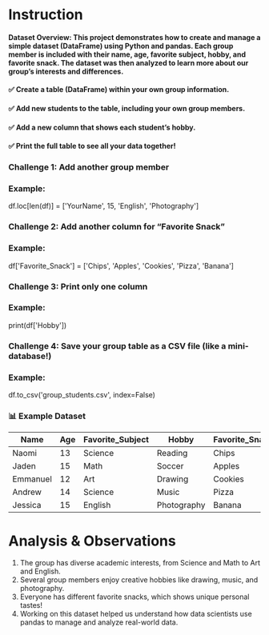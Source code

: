 # Instruction 
#### Dataset Overview: This project demonstrates how to create and manage a simple dataset (DataFrame) using Python and pandas. Each group member is included with their name, age, favorite subject, hobby, and favorite snack. The dataset was then analyzed to learn more about our group’s interests and differences.

####   ✅ Create a table (DataFrame) within your own group information.
####   ✅ Add new students to the table, including your own group members.
####   ✅ Add a new column that shows each student’s hobby.
####   ✅ Print the full table to see all your data together!
### Challenge 1: Add another group member
### Example:
df.loc[len(df)] = ['YourName', 15, 'English', 'Photography']

### Challenge 2: Add another column for “Favorite Snack”
### Example:
df['Favorite_Snack'] = ['Chips', 'Apples', 'Cookies', 'Pizza', 'Banana']

### Challenge 3: Print only one column
### Example:
print(df['Hobby'])

### Challenge 4: Save your group table as a CSV file (like a mini-database!)
### Example:
df.to_csv('group_students.csv', index=False)
### 📊 Example Dataset
| Name      | Age | Favorite_Subject | Hobby       | Favorite_Snack |
| --------- | --- | ---------------- | ----------- | -------------- |
| Naomi     | 13  | Science          | Reading     | Chips          |
| Jaden     | 15  | Math             | Soccer      | Apples         |
| Emmanuel  | 12  | Art              | Drawing     | Cookies        |
| Andrew    | 14  | Science          | Music       | Pizza          |
| Jessica   | 15  | English          | Photography | Banana         |

# Analysis & Observations
1. The group has diverse academic interests, from Science and Math to Art and English.
2. Several group members enjoy creative hobbies like drawing, music, and photography.
3. Everyone has different favorite snacks, which shows unique personal tastes!
4. Working on this dataset helped us understand how data scientists use pandas to manage and analyze real-world data.
